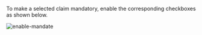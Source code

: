 To make a selected claim mandatory, enable the corresponding checkboxes as shown below. 

![enable-mandate](../../../../assets/img/fragments/claim-mandatory-saml.png)
